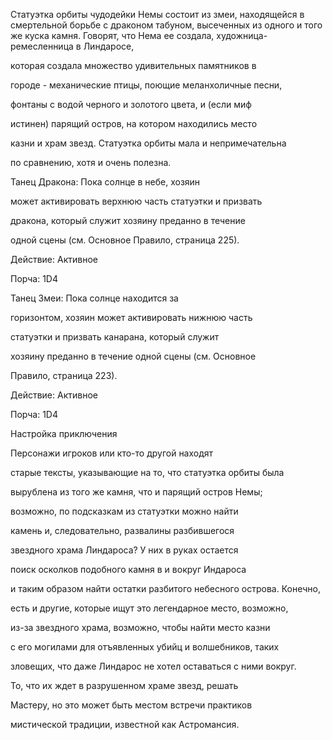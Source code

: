 Статуэтка орбиты чудодейки Немы состоит из змеи, находящейся в смертельной борьбе с драконом табуном, высеченных из одного и того же куска камня. Говорят, что Нема ее создала, художница-ремесленница в Линдаросе,

которая создала множество удивительных памятников в

городе - механические птицы, поющие меланхоличные песни,

фонтаны с водой черного и золотого цвета, и (если миф

истинен) парящий остров, на котором находились место

казни и храм звезд. Статуэтка орбиты мала и непримечательна

по сравнению, хотя и очень полезна.

Танец Дракона: Пока солнце в небе, хозяин

может активировать верхнюю часть статуэтки и призвать

дракона, который служит хозяину преданно в течение

одной сцены (см. Основное Правило, страница 225).

Действие: Активное

Порча: 1D4

Танец Змеи: Пока солнце находится за

горизонтом, хозяин может активировать нижнюю часть

статуэтки и призвать канарана, который служит

хозяину преданно в течение одной сцены (см. Основное

Правило, страница 223).

Действие: Активное

Порча: 1D4

Настройка приключения

Персонажи игроков или кто-то другой находят

старые тексты, указывающие на то, что статуэтка орбиты была

вырублена из того же камня, что и парящий остров Немы;

возможно, по подсказкам из статуэтки можно найти

камень и, следовательно, развалины разбившегося

звездного храма Линдароса? У них в руках остается

поиск осколков подобного камня в и вокруг Индароса

и таким образом найти остатки разбитого небесного острова. Конечно,

есть и другие, которые ищут это легендарное место, возможно,

из-за звездного храма, возможно, чтобы найти место казни

с его могилами для отъявленных убийц и волшебников, таких

зловещих, что даже Линдарос не хотел оставаться с ними вокруг.

То, что их ждет в разрушенном храме звезд, решать

Мастеру, но это может быть местом встречи практиков

мистической традиции, известной как Астромансия.